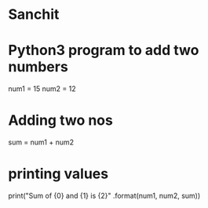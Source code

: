 # Sanchit
# Python3 program to add two numbers 

num1 = 15
num2 = 12

# Adding two nos 
sum = num1 + num2 

# printing values 
print("Sum of {0} and {1} is {2}" .format(num1, num2, sum)) 

